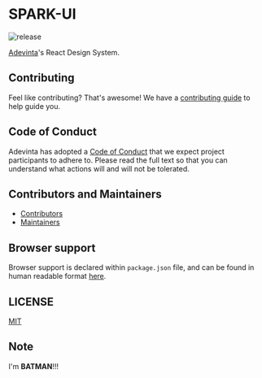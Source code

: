 # SPARK-UI

![release](https://github.com/adevinta/spark/workflows/release/badge.svg)

[Adevinta](https://www.adevinta.com/)'s React Design System.

## Contributing

Feel like contributing? That's awesome! We have a [contributing guide](CONTRIBUTING.md) to help guide you.

## Code of Conduct

Adevinta has adopted a [Code of Conduct](documentation/contributing/CodeOfConduct.mdx) that we expect project participants to adhere to. Please read the full text so that you can understand what actions will and will not be tolerated.

## Contributors and Maintainers

- [Contributors](documentation/contributing/Contributors.md)
- [Maintainers](documentation/contributing/Maintainers.md)

## Browser support

Browser support is declared within `package.json` file, and can be found in human readable format [here](https://browsersl.ist/#q=%3E+0.5%25+or+%3E+0.1%25+and+last+2+years%2C+not+dead%2C+not+Firefox+ESR%2C+not+and_qq+%3E+0%2C+not+and_uc+%3E+0%2C+not+and_ff+%3E0).

## LICENSE

[MIT](LICENSE)

## Note

I'm **BATMAN**!!!